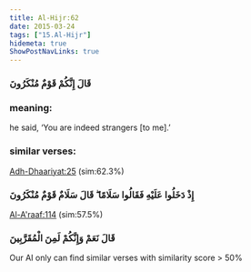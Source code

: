 ```yaml
---
title: Al-Hijr:62
date: 2015-03-24
tags: ["15.Al-Hijr"]
hidemeta: true 
ShowPostNavLinks: true 
---
```

### قَالَ إِنَّكُمْ قَوْمٌ مُنْكَرُونَ
### meaning: 
he said, ‘You are indeed strangers [to me].’
### similar verses: 

[Adh-Dhaariyat:25](/51/25) (sim:62.3%)

### إِذْ دَخَلُوا عَلَيْهِ فَقَالُوا سَلَامًا ۖ قَالَ سَلَامٌ قَوْمٌ مُنْكَرُونَ

[Al-A'raaf:114](/7/114) (sim:57.5%)

### قَالَ نَعَمْ وَإِنَّكُمْ لَمِنَ الْمُقَرَّبِينَ

Our AI only can find similar verses with similarity score > 50% 


